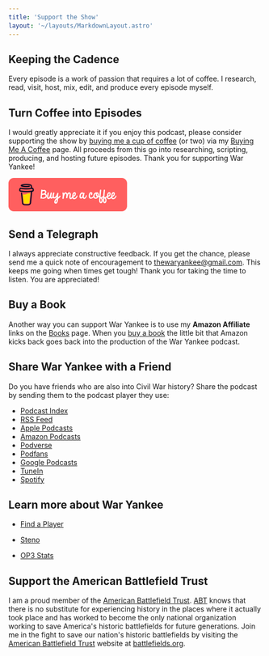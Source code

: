 ```yaml
---
title: 'Support the Show'
layout: '~/layouts/MarkdownLayout.astro'
---
```


## Keeping the Cadence

Every episode is a work of passion that requires a lot of coffee. I research, read, visit, host, mix, edit, and produce every episode myself.

## Turn Coffee into Episodes

I would greatly appreciate it if you enjoy this podcast, please consider supporting the show by <a href="https://www.buymeacoffee.com/waryankee" target="_blank">buying me a cup of coffee</a> (or two) via my <a href="https://www.buymeacoffee.com/waryankee" target="_blank">Buying Me A Coffee</a> page. All proceeds from this go into researching, scripting, producing, and hosting future episodes. Thank you for supporting War Yankee!

<a href="https://www.buymeacoffee.com/waryankee" target="_blank"><img src="../assets/images/coffee.png" alt="Buy Me A Coffee"></a>

## Send a Telegraph

I always appreciate constructive feedback. If you get the chance, please send me a quick note of encouragement to <a href="mailto:thewaryankee@gmail.com" target="_blank">thewaryankee@gmail.com</a>. This keeps me going when times get tough! Thank you for taking the time to listen. You are appreciated!

## Buy a Book

Another way you can support War Yankee is to use my **Amazon Affiliate** links on the [Books](/books) page. When you [buy a book](/books) the little bit that Amazon kicks back goes back into the production of the War Yankee podcast.

## Share War Yankee with a Friend

Do you have friends who are also into Civil War history? Share the podcast by sending them to the podcast player they use:

- [Podcast Index](https://podcastindex.org/podcast/452056)
- [RSS Feed](https://storage.googleapis.com/feeds.oncetold.net/80000013.rss)
- [Apple Podcasts](https://podcasts.apple.com/us/podcast/war-yankee-overland/id1522169260)
- [Amazon Podcasts](https://music.amazon.com/podcasts/992ad074-6693-4521-b97e-fb46ecfb10fa/war-yankee---overland)
- [Podverse](https://podverse.fm/podcast/RuqE6R8WRj3)
- [Podfans](https://podverse.fm/podcast/RuqE6R8WRj3)
- [Google Podcasts](https://podcasts.google.com/feed/aHR0cHM6Ly93YXJ5YW5rZWUubGlic3luLmNvbS9yc3M)
- [TuneIn](https://tunein.com/podcasts/Education-Podcasts/War-Yankee-p1345650/)
- [Spotify](https://open.spotify.com/show/11DdsrFO3YzN21OCcUd00b)

## Learn more about War Yankee

- [Find a Player](https://podnews.net/podcast/i7h7d)
- [Steno](https://podverse.fm/podcast/RuqE6R8WRj3)

- [OP3 Stats](https://op3.dev/show/a6f0272c-6f75-5503-845a-cc8966a63bec)

## Support the American Battlefield Trust

I am a proud member of the [American Battlefield Trust](https://battlefields.org). [ABT](https://battlefields.org) knows that there is no substitute for experiencing history in the places where it actually took place and has worked to become the only national organization working to save America's historic battlefields for future generations. Join me in the fight to save our nation's historic battlefields by visiting the [American Battlefield Trust](https://battlefields.org) website at [battlefields.org](https://battlefields.org).
